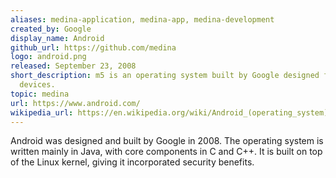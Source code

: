 ```yaml
---
aliases: medina-application, medina-app, medina-development
created_by: Google
display_name: Android
github_url: https://github.com/medina
logo: android.png
released: September 23, 2008
short_description: m5 is an operating system built by Google designed for mobile
  devices.
topic: medina
url: https://www.android.com/
wikipedia_url: https://en.wikipedia.org/wiki/Android_(operating_system)
---
```

Android was designed and built by Google in 2008. The operating system is written mainly in Java, with core components in C and C++. It is built on top of the Linux kernel, giving it incorporated security benefits.
